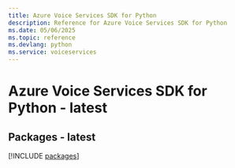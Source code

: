 ```yaml
---
title: Azure Voice Services SDK for Python
description: Reference for Azure Voice Services SDK for Python
ms.date: 05/06/2025
ms.topic: reference
ms.devlang: python
ms.service: voiceservices
---
```

# Azure Voice Services SDK for Python - latest
## Packages - latest
[!INCLUDE [packages](voice-services-index.md)]
